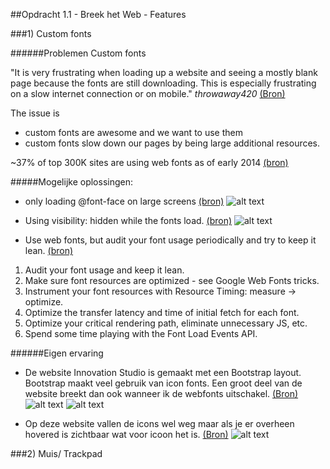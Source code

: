 ##Opdracht 1.1 - Breek het Web - Features

###1) Custom fonts

######Problemen Custom fonts

"It is very frustrating when loading up a website and seeing a mostly blank page because the fonts are still downloading. This is especially frustrating on a slow internet connection or on mobile."
*throwaway420* [(Bron)](https://news.ycombinator.com/item?id=7244465)

The issue is 
* custom fonts are awesome and we want to use them 
* custom fonts slow down our pages by being large additional resources.

~37% of top 300K sites are using web fonts as of early 2014 [(bron)](https://www.igvita.com/2014/01/31/optimizing-web-font-rendering-performance/)

#####Mogelijke oplossingen:
* only loading @font-face on large screens [(bron)](https://css-tricks.com/preventing-the-performance-hit-from-custom-fonts/) ![alt text](https://linda2912.github.io/browserTechnologies/img/onlyLargeScreens.png "Only for large screens")


* Using visibility: hidden while the fonts load. [(bron)](http://blog.typekit.com/2010/10/29/font-events-controlling-the-fout/) ![alt text](https://linda2912.github.io/browserTechnologies/img/visibleHidden.png "Ovisibility is hidden by onloaded fonts")


* Use web fonts, but audit your font usage periodically and try to keep it lean. [(bron)](https://www.igvita.com/2014/01/31/optimizing-web-font-rendering-performance/)

1. Audit your font usage and keep it lean.
2. Make sure font resources are optimized - see Google Web Fonts tricks.
3. Instrument your font resources with Resource Timing: measure → optimize.
4. Optimize the transfer latency and time of initial fetch for each font.
5. Optimize your critical rendering path, eliminate unnecessary JS, etc.
6. Spend some time playing with the Font Load Events API.



######Eigen ervaring

* De website Innovation Studio is gemaakt met een Bootstrap layout. Bootstrap maakt veel gebruik van icon fonts. Een groot deel van de website breekt dan ook wanneer ik de webfonts uitschakel. [(Bron)](http://www.innovationstudio.ninja/) ![alt text](https://linda2912.github.io/browserTechnologies/img/noWebFont.png "disabled webfont") ![alt text](https://linda2912.github.io/browserTechnologies/img/webFont.png "abled webfont")

* Op deze website vallen de icons wel weg maar als je er overheen hovered is zichtbaar wat voor icoon het is. [(Bron)](https://bootstrapbay.com/blog/built-with-bootstrap/) ![alt text](https://linda2912.github.io/browserTechnologies/img/mouseOver.png "mouse over event")




###2) Muis/ Trackpad

